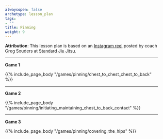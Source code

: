 ```yaml
---
alwaysopen: false
archetype: lesson_plan
tags:
- ""
title: Pinning
weight: 9
---
```

**Attribution**: This lesson plan is based on an [Instagram reel](  https://www.instagram.com/reel/C1cTajYsJII/ ) posted by coach Greg Souders at [Standard Jiu Jitsu](https://www.standardjiujitsu.com/).


---
**Game 1**

{{% include_page_body "/games/pinning/chest_to_chest_chest_to_back" %}}

---
**Game 2**

{{% include_page_body "/games/pinning/initiating_maintaining_chest_to_back_contact" %}}

---
**Game 3**

{{% include_page_body "/games/pinning/covering_the_hips" %}}
